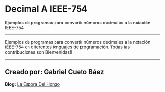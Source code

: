 # Decimal A IEEE-754
Ejemplos de programas para convertir números decimales a la notación IEEE-754

***

Ejemplos de programas para convertir números decimales a la notación IEEE-754 en diferentes lenguajes de programación.
Todas las contribuciones son Bienvenidas!!

* * *
## Creado por: Gabriel Cueto Báez <TheMushrr00m>
__Blog:__ [La Espora Del Hongo](http://www.laesporadelhongo.com "TheMushrr00m's blog")


